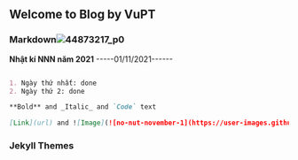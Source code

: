 ## Welcome to Blog by VuPT

### Markdown![44873217_p0](https://user-images.githubusercontent.com/77707528/139784822-cf82c030-b147-4679-a26a-e51cc4ebc546.jpg)

**Nhật kí NNN năm 2021** -----01/11/2021------
```markdown

1. Ngày thứ nhất: done
2. Ngày thứ 2: done

**Bold** and _Italic_ and `Code` text

[Link](url) and ![Image](![no-nut-november-1](https://user-images.githubusercontent.com/77707528/139785552-84ad3de2-f727-4100-91c4-fcc3dcd009d2.jpg))
```

### Jekyll Themes
